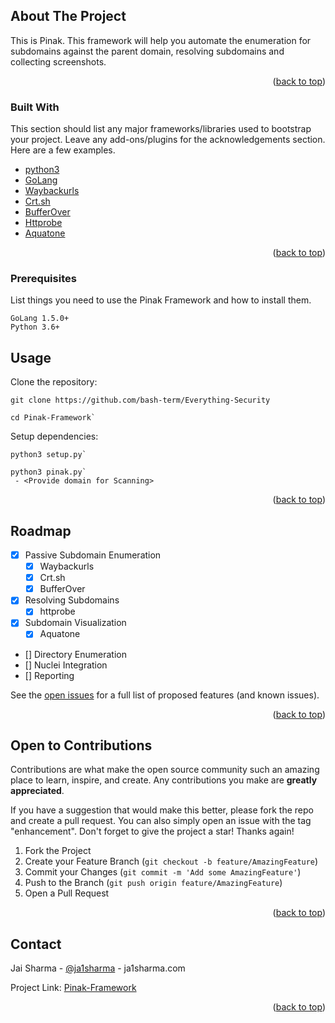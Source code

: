 <!-- ABOUT THE PROJECT -->
## About The Project
This is Pinak.
This framework will help you automate the enumeration for subdomains against the parent domain, resolving subdomains and collecting screenshots.

<p align="right">(<a href="#top">back to top</a>)</p>

### Built With
This section should list any major frameworks/libraries used to bootstrap your project. Leave any add-ons/plugins for the acknowledgements section. Here are a few examples.

* [python3](https://www.python.org/downloads/)
* [GoLang](https://golang.org/dl/)
* [Waybackurls](https://github.com/tomnomnom/waybackurls)
* [Crt.sh](https://crt.sh/)
* [BufferOver](https://dns.bufferover.run/)
* [Httprobe](https://github.com/tomnomnom/httprobe)
* [Aquatone](https://github.com/michenriksen/aquatone)
<p align="right">(<a href="#top">back to top</a>)</p>


### Prerequisites
List things you need to use the Pinak Framework and how to install them.
```
GoLang 1.5.0+
Python 3.6+
  ```

<!-- USAGE EXAMPLES -->
## Usage

Clone the repository:
```
git clone https://github.com/bash-term/Everything-Security
```
```
cd Pinak-Framework`
```
Setup dependencies:
```
python3 setup.py`
```
```
python3 pinak.py`
 - <Provide domain for Scanning>
```

<p align="right">(<a href="#top">back to top</a>)</p>

<!-- ROADMAP -->
## Roadmap

- [x] Passive Subdomain Enumeration
    - [x] Waybackurls
    - [x] Crt.sh
    - [x] BufferOver
- [x] Resolving Subdomains
    - [x] httprobe
- [x] Subdomain Visualization
    - [x] Aquatone
- [] Directory Enumeration
- [] Nuclei Integration
- [] Reporting

See the [open issues](https://github.com/bash-term/Everything-Security/issues) for a full list of proposed features (and known issues).

<p align="right">(<a href="#top">back to top</a>)</p>

<!-- CONTRIBUTING -->
## Open to Contributions

Contributions are what make the open source community such an amazing place to learn, inspire, and create. Any contributions you make are **greatly appreciated**.

If you have a suggestion that would make this better, please fork the repo and create a pull request. You can also simply open an issue with the tag "enhancement".
Don't forget to give the project a star! Thanks again!

1. Fork the Project
2. Create your Feature Branch (`git checkout -b feature/AmazingFeature`)
3. Commit your Changes (`git commit -m 'Add some AmazingFeature'`)
4. Push to the Branch (`git push origin feature/AmazingFeature`)
5. Open a Pull Request

<p align="right">(<a href="#top">back to top</a>)</p>


<!-- CONTACT -->
## Contact

Jai Sharma - [@ja1sharma](https://twitter.com/ja1sharma) - ja1sharma.com

Project Link: [Pinak-Framework](https://github.com/bash-term/Everything-Security/tree/master/Pinak-Framework)

<p align="right">(<a href="#top">back to top</a>)</p>
